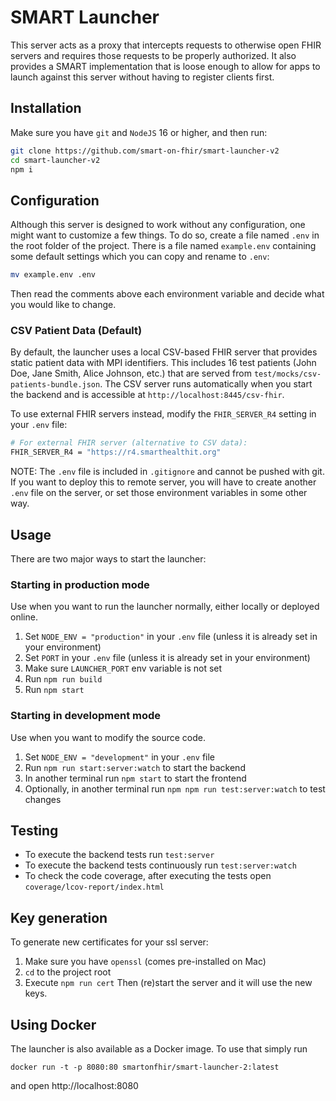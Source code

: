 # SMART Launcher
This server acts as a proxy that intercepts requests to otherwise open FHIR
servers and requires those requests to be properly authorized. It also provides
a SMART implementation that is loose enough to allow for apps to launch against
this server without having to register clients first.

## Installation
Make sure you have `git` and `NodeJS` 16 or higher, and then run:
```sh
git clone https://github.com/smart-on-fhir/smart-launcher-v2
cd smart-launcher-v2
npm i
```

## Configuration
Although this server is designed to work without any configuration, one might
want to customize a few things. To do so, create a file named `.env` in the
root folder of the project. There is a file named `example.env` containing some
default settings which you can copy and rename to `.env`:
```sh
mv example.env .env
```
Then read the comments above each environment variable and decide what you would
like to change.

### CSV Patient Data (Default)
By default, the launcher uses a local CSV-based FHIR server that provides static patient data with MPI identifiers. This includes 16 test patients (John Doe, Jane Smith, Alice Johnson, etc.) that are served from `test/mocks/csv-patients-bundle.json`. The CSV server runs automatically when you start the backend and is accessible at `http://localhost:8445/csv-fhir`.

To use external FHIR servers instead, modify the `FHIR_SERVER_R4` setting in your `.env` file:
```sh
# For external FHIR server (alternative to CSV data):
FHIR_SERVER_R4 = "https://r4.smarthealthit.org"
```

NOTE: The `.env` file is included in `.gitignore` and cannot be pushed with git.
If you want to deploy this to remote server, you will have to create another
`.env` file on the server, or set those environment variables in some other way.

## Usage
There are two major ways to start the launcher:

### Starting in production mode
Use when you want to run the launcher normally, either locally or deployed online.
1. Set `NODE_ENV = "production"` in your `.env` file (unless it is already set in your environment)
2. Set `PORT` in your `.env` file (unless it is already set in your environment)
3. Make sure `LAUNCHER_PORT` env variable is not set
4. Run `npm run build`
5. Run `npm start`

### Starting in development mode
Use when you want to modify the source code.
1. Set `NODE_ENV = "development"` in your `.env` file
2. Run `npm run start:server:watch` to start the backend
3. In another terminal run `npm start` to start the frontend
4. Optionally, in another terminal run `npm npm run test:server:watch` to test changes

## Testing
- To execute the backend tests run `test:server`
- To execute the backend tests continuously run `test:server:watch`
- To check the code coverage, after executing the tests open `coverage/lcov-report/index.html`

## Key generation
To generate new certificates for your ssl server:
1. Make sure you have `openssl` (comes pre-installed on Mac)
2. `cd` to the project root
3. Execute `npm run cert`
Then (re)start the server and it will use the new keys.

## Using Docker
The launcher is also available as a Docker image. To use that simply run
```
docker run -t -p 8080:80 smartonfhir/smart-launcher-2:latest
```
and open http://localhost:8080

<!--
docker build -t smartonfhir/smart-launcher-2:latest .
docker push smartonfhir/smart-launcher-2:latest
-->
